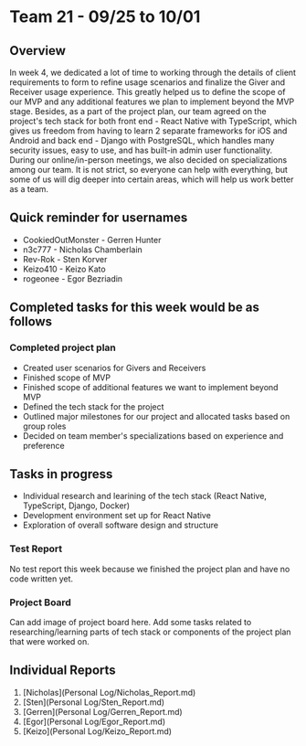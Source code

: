 # Team 21 - 09/25 to 10/01

## Overview

In week 4, we dedicated a lot of time to working through the details of client requirements to form to refine usage scenarios and finalize the Giver and Receiver usage experience. This greatly helped us to define the scope of our MVP and any additional features we plan to implement beyond the MVP stage. Besides, as a part of the project plan, our team agreed on the project's tech stack for both front end - React Native with TypeScript, which gives us freedom from having to learn 2 separate frameworks for iOS and Android and back end - Django with PostgreSQL, which handles many security issues, easy to use, and has built-in admin user functionality. During our online/in-person meetings, we also decided on specializations among our team.  It is not strict, so everyone can help with everything, but some of us will dig deeper into certain areas, which will help us work better as a team.

## Quick reminder for usernames

* CookiedOutMonster - Gerren Hunter
* n3c777 - Nicholas Chamberlain
* Rev-Rok - Sten Korver
* Keizo410 - Keizo Kato
* rogeonee - Egor Bezriadin

## Completed tasks for this week would be as follows

### Completed project plan

* Created user scenarios for Givers and Receivers
* Finished scope of MVP
* Finished scope of additional features we want to implement beyond MVP
* Defined the tech stack for the project
* Outlined major milestones for our project and allocated tasks based on group roles
* Decided on team member's specializations based on experience and preference

## Tasks in progress

* Individual research and learining of the tech stack (React Native, TypeScript, Django, Docker)
* Development environment set up for React Native
* Exploration of overall software design and structure

### Test Report

No test report this week because we finished the project plan and have no code written yet.

### Project Board

Can add image of project board here. Add some tasks related to researching/learning parts of tech stack or components of the project plan that were worked on.

## Individual Reports

1. [Nicholas](Personal Log/Nicholas_Report.md)
2. [Sten](Personal Log/Sten_Report.md)
3. [Gerren](Personal Log/Gerren_Report.md)
4. [Egor](Personal Log/Egor_Report.md)
5. [Keizo](Personal Log/Keizo_Report.md)
